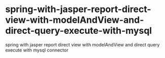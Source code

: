 # spring-with-jasper-report-direct-view-with-modelAndView-and-direct-query-execute-with-mysql
spring with jasper report direct view with modelAndView and direct query execute with mysql connector 
